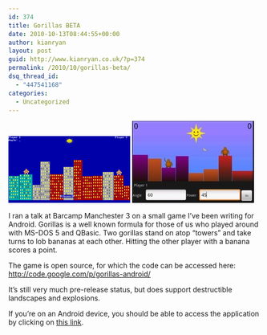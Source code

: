 ```yaml
---
id: 374
title: Gorillas BETA
date: 2010-10-13T08:44:55+00:00
author: kianryan
layout: post
guid: http://www.kianryan.co.uk/?p=374
permalink: /2010/10/gorillas-beta/
dsq_thread_id:
  - "447541168"
categories:
  - Uncategorized
---
```

<a href="http://www.kianryan.co.uk/2010/10/gorillas-beta/qbasic-gorilla-screenshot-2/" rel="attachment wp-att-377"><img src="/assets/images/2010/10/qbasic-gorilla-screenshot1.gif" alt="" title="qbasic-gorilla-screenshot"   class="alignleft size-full wp-image-377" /></a> <a href="http://www.kianryan.co.uk/2010/10/gorillas-beta/screen-shot-2010-10-13-at-09-41-38/" rel="attachment wp-att-378"><img src="/assets/images/2010/10/Screen-shot-2010-10-13-at-09.41.38.jpg" alt="" title="Screen shot 2010-10-13 at 09.41.38"   class="alignleft size-full wp-image-378" /></a>

<p style="clear:both;">
  I ran a talk at Barcamp Manchester 3 on a small game I’ve been writing for Android. Gorillas is a well known formula for those of us who played around with MS-DOS 5 and QBasic. Two gorillas stand on atop “towers” and take turns to lob bananas at each other. Hitting the other player with a banana scores a point.
</p>

The game is open source, for which the code can be accessed here: <http://code.google.com/p/gorillas-android/>

It’s still very much pre-release status, but does support destructible landscapes and explosions.

If you’re on an Android device, you should be able to access the application by clicking on [this link](market://details?id=com.orangetentacle.gorillas).